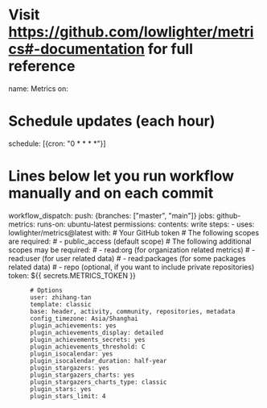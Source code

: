 # Visit https://github.com/lowlighter/metrics#-documentation for full reference
name: Metrics
on:
  # Schedule updates (each hour)
  schedule: [{cron: "0 * * * *"}]
  # Lines below let you run workflow manually and on each commit
  workflow_dispatch:
  push: {branches: ["master", "main"]}
jobs:
  github-metrics:
    runs-on: ubuntu-latest
    permissions:
      contents: write
    steps:
      - uses: lowlighter/metrics@latest
        with:
          # Your GitHub token
          # The following scopes are required:
          #  - public_access (default scope)
          # The following additional scopes may be required:
          #  - read:org      (for organization related metrics)
          #  - read:user     (for user related data)
          #  - read:packages (for some packages related data)
          #  - repo          (optional, if you want to include private repositories)
          token: ${{ secrets.METRICS_TOKEN }}

          # Options
          user: zhihang-tan
          template: classic
          base: header, activity, community, repositories, metadata
          config_timezone: Asia/Shanghai
          plugin_achievements: yes
          plugin_achievements_display: detailed
          plugin_achievements_secrets: yes
          plugin_achievements_threshold: C
          plugin_isocalendar: yes
          plugin_isocalendar_duration: half-year
          plugin_stargazers: yes
          plugin_stargazers_charts: yes
          plugin_stargazers_charts_type: classic
          plugin_stars: yes
          plugin_stars_limit: 4
